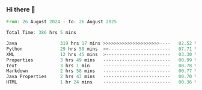 ### Hi there 👋

<!--
**luoxuanzao/luoxuanzao** is a ✨ _special_ ✨ repository because its `README.md` (this file) appears on your GitHub profile.

Here are some ideas to get you started:

- 🔭 I’m currently working on ...
- 🌱 I’m currently learning ...
- 👯 I’m looking to collaborate on ...
- 🤔 I’m looking for help with ...
- 💬 Ask me about ...
- 📫 How to reach me: ...
- 😄 Pronouns: ...
- ⚡ Fun fact: ...
-->

<!--START_SECTION:waka-->

```rust
From: 26 August 2024 - To: 26 August 2025

Total Time: 386 hrs 5 mins

Java                319 hrs 17 mins >>>>>>>>>>>>>>>>>>>>>----   82.52 %
Python              29 hrs 50 mins  >>-----------------------   07.71 %
XML                 12 hrs 45 mins  >------------------------   03.30 %
Properties          3 hrs 49 mins   -------------------------   00.99 %
Text                3 hrs 1 min     -------------------------   00.78 %
Markdown            2 hrs 58 mins   -------------------------   00.77 %
Java Properties     2 hrs 43 mins   -------------------------   00.70 %
HTML                1 hr 24 mins    -------------------------   00.36 %
```

<!--END_SECTION:waka-->